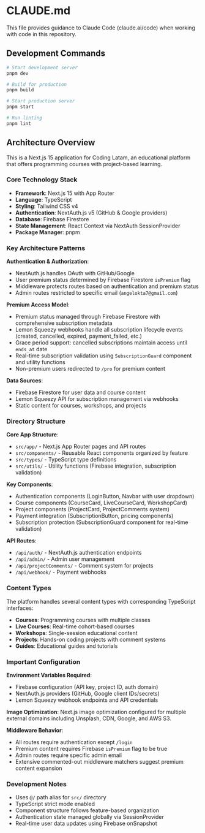 # CLAUDE.md

This file provides guidance to Claude Code (claude.ai/code) when working with code in this repository.

## Development Commands

```bash
# Start development server
pnpm dev

# Build for production
pnpm build

# Start production server
pnpm start

# Run linting
pnpm lint
```

## Architecture Overview

This is a Next.js 15 application for Coding Latam, an educational platform that offers programming courses with project-based learning.

### Core Technology Stack
- **Framework**: Next.js 15 with App Router
- **Language**: TypeScript
- **Styling**: Tailwind CSS v4
- **Authentication**: NextAuth.js v5 (GitHub & Google providers)
- **Database**: Firebase Firestore
- **State Management**: React Context via NextAuth SessionProvider
- **Package Manager**: pnpm

### Key Architecture Patterns

**Authentication & Authorization**:
- NextAuth.js handles OAuth with GitHub/Google
- User premium status determined by Firebase Firestore `isPremium` flag
- Middleware protects routes based on authentication and premium status
- Admin routes restricted to specific email (`angelokta7@gmail.com`)

**Premium Access Model**:
- Premium status managed through Firebase Firestore with comprehensive subscription metadata
- Lemon Squeezy webhooks handle all subscription lifecycle events (created, cancelled, expired, payment_failed, etc.)
- Grace period support: cancelled subscriptions maintain access until `ends_at` date
- Real-time subscription validation using `SubscriptionGuard` component and utility functions
- Non-premium users redirected to `/pro` for premium content

**Data Sources**:
- Firebase Firestore for user data and course content
- Lemon Squeezy API for subscription management via webhooks
- Static content for courses, workshops, and projects

### Directory Structure

**Core App Structure**:
- `src/app/` - Next.js App Router pages and API routes
- `src/components/` - Reusable React components organized by feature
- `src/types/` - TypeScript type definitions
- `src/utils/` - Utility functions (Firebase integration, subscription validation)

**Key Components**:
- Authentication components (LoginButton, Navbar with user dropdown)
- Course components (CourseCard, LiveCourseCard, WorkshopCard)
- Project components (ProjectCard, ProjectComments system)
- Payment integration (SubscriptionButton, pricing components)
- Subscription protection (SubscriptionGuard component for real-time validation)

**API Routes**:
- `/api/auth/` - NextAuth.js authentication endpoints
- `/api/admin/` - Admin user management
- `/api/projectComments/` - Comment system for projects
- `/api/webhook/` - Payment webhooks

### Content Types

The platform handles several content types with corresponding TypeScript interfaces:
- **Courses**: Programming courses with multiple classes
- **Live Courses**: Real-time cohort-based courses
- **Workshops**: Single-session educational content
- **Projects**: Hands-on coding projects with comment systems
- **Guides**: Educational guides and tutorials

### Important Configuration

**Environment Variables Required**:
- Firebase configuration (API key, project ID, auth domain)
- NextAuth.js providers (GitHub, Google client IDs/secrets)
- Lemon Squeezy webhook endpoints and API credentials

**Image Optimization**:
Next.js image optimization configured for multiple external domains including Unsplash, CDN, Google, and AWS S3.

**Middleware Behavior**:
- All routes require authentication except `/login`
- Premium content requires Firebase `isPremium` flag to be true
- Admin routes require specific admin email
- Extensive commented-out middleware matchers suggest premium content expansion

### Development Notes

- Uses `@/` path alias for `src/` directory
- TypeScript strict mode enabled
- Component structure follows feature-based organization
- Authentication state managed globally via SessionProvider
- Real-time user data updates using Firebase onSnapshot